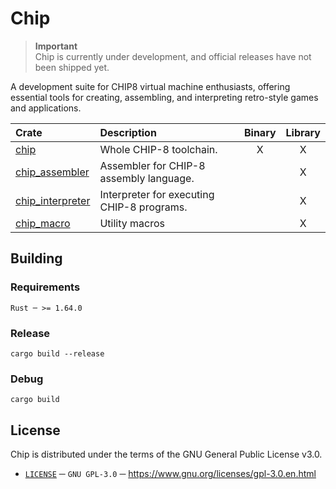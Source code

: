 # Chip

> **Important**\
> Chip is currently under development, and official releases have not been shipped yet.

A development suite for CHIP8 virtual machine enthusiasts, offering essential tools for creating, assembling, and interpreting retro-style games and applications.

| Crate              | Description                                | Binary | Library |
|:-------------------|:-------------------------------------------|:------:|:-------:|
| [chip]             | Whole CHIP-8 toolchain.                    | X      | X       |
| [chip_assembler]   | Assembler for CHIP-8 assembly language.    |        | X       |
| [chip_interpreter] | Interpreter for executing CHIP-8 programs. |        | X       |
| [chip_macro]       | Utility macros                             |        | X       |

## Building

### Requirements
```
Rust ─ >= 1.64.0
```

### Release
```
cargo build --release
```

### Debug
```
cargo build
```

## License
Chip is distributed under the terms of the GNU General Public License v3.0.
- [`LICENSE`][license] ─ `GNU GPL-3.0` ─ https://www.gnu.org/licenses/gpl-3.0.en.html

[chip]:             ./bin/chip/ 
[chip_assembler]:   ./lib/chip_assembler/
[chip_interpreter]: ./lib/chip_interpreter/
[chip_macro]:       ./lib/chip_macro/
[license]:          ./LICENSE
